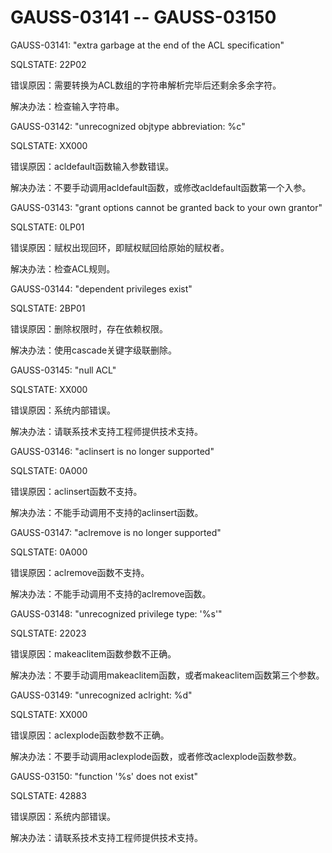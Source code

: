 # GAUSS-03141 -- GAUSS-03150

GAUSS-03141: "extra garbage at the end of the ACL specification"

SQLSTATE: 22P02

错误原因：需要转换为ACL数组的字符串解析完毕后还剩余多余字符。

解决办法：检查输入字符串。

GAUSS-03142: "unrecognized objtype abbreviation: %c"

SQLSTATE: XX000

错误原因：acldefault函数输入参数错误。

解决办法：不要手动调用acldefault函数，或修改acldefault函数第一个入参。

GAUSS-03143: "grant options cannot be granted back to your own grantor"

SQLSTATE: 0LP01

错误原因：赋权出现回环，即赋权赋回给原始的赋权者。

解决办法：检查ACL规则。

GAUSS-03144: "dependent privileges exist"

SQLSTATE: 2BP01

错误原因：删除权限时，存在依赖权限。

解决办法：使用cascade关键字级联删除。

GAUSS-03145: "null ACL"

SQLSTATE: XX000

错误原因：系统内部错误。

解决办法：请联系技术支持工程师提供技术支持。

GAUSS-03146: "aclinsert is no longer supported"

SQLSTATE: 0A000

错误原因：aclinsert函数不支持。

解决办法：不能手动调用不支持的aclinsert函数。

GAUSS-03147: "aclremove is no longer supported"

SQLSTATE: 0A000

错误原因：aclremove函数不支持。

解决办法：不能手动调用不支持的aclremove函数。

GAUSS-03148: "unrecognized privilege type: '%s'"

SQLSTATE: 22023

错误原因：makeaclitem函数参数不正确。

解决办法：不要手动调用makeaclitem函数，或者makeaclitem函数第三个参数。

GAUSS-03149: "unrecognized aclright: %d"

SQLSTATE: XX000

错误原因：aclexplode函数参数不正确。

解决办法：不要手动调用aclexplode函数，或者修改aclexplode函数参数。

GAUSS-03150: "function '%s' does not exist"

SQLSTATE: 42883

错误原因：系统内部错误。

解决办法：请联系技术支持工程师提供技术支持。
